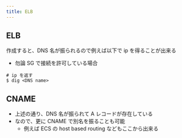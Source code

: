 ```yaml
---
title: ELB
---
```


## ELB
作成すると、DNS 名が振られるので例えば以下で ip を得ることが出来る
* 勿論 SG で接続を許可している場合
``` 
# ip を返す
$ dig <DNS name>
```

## CNAME
* 上述の通り、DNS 名が振られて A レコードが存在している
* なので、更に CNAME で別名を振ることも可能
    * 例えば ECS の host based routing などもここから出来る